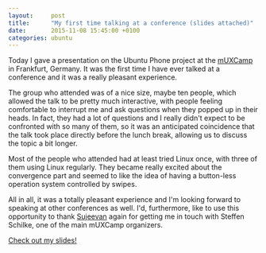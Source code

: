 ```yaml
---
layout:     post
title:      "My first time talking at a conference (slides attached)"
date:       2015-11-08 15:45:00 +0100
categories: ubuntu
---
```


Today I gave a presentation on the Ubuntu Phone project at the [mUXCamp](http://muxcamp.de/) in Frankfurt, Germany. It was the first time I have ever talked at a conference and it was a really pleasant experience.

The group who attended was of a nice size, maybe ten people, which allowed the talk to be pretty much interactive, with people feeling comfortable to interrupt me and ask questions when they popped up in their heads. In fact, they had a lot of questions and I really didn't expect to be confronted with so many of them, so it was an anticipated coincidence that the talk took place directly before the lunch break, allowing us to discuss the topic a bit longer.

Most of the people who attended had at least tried Linux once, with three of them using Linux regularly. They became really excited about the convergence part and seemed to like the idea of having a button-less operation system controlled by swipes.

All in all, it was a totally pleasant experience and I'm looking forward to speaking at other conferences as well. I'd, furthermore, like to use this opportunity to thank [Sujeevan](http://svij.org/) again for getting me in touch with Steffen Schilke, one of the main mUXCamp organizers.

[Check out my slides!](http://nikwen.github.io/assets/muxcamp/ubuntu-phone-slides.pdf)
